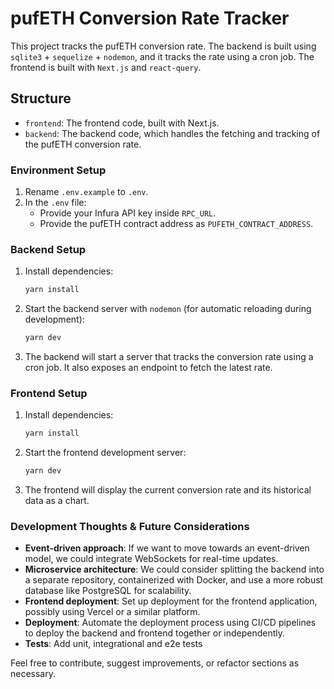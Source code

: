 # pufETH Conversion Rate Tracker

This project tracks the pufETH conversion rate. The backend is built using `sqlite3` + `sequelize` + `nodemon`, and it tracks the rate using a cron job. The frontend is built with `Next.js` and `react-query`.

## Structure

- `frontend`: The frontend code, built with Next.js.
- `backend`: The backend code, which handles the fetching and tracking of the pufETH conversion rate.

### Environment Setup

1. Rename `.env.example` to `.env`.
2. In the `.env` file:
   - Provide your Infura API key inside `RPC_URL`.
   - Provide the pufETH contract address as `PUFETH_CONTRACT_ADDRESS`.

### Backend Setup

1. Install dependencies:

   ```bash
   yarn install
   ```

2. Start the backend server with `nodemon` (for automatic reloading during development):

   ```bash
   yarn dev
   ```

3. The backend will start a server that tracks the conversion rate using a cron job. It also exposes an endpoint to fetch the latest rate.

### Frontend Setup

1. Install dependencies:

   ```bash
   yarn install
   ```

2. Start the frontend development server:

   ```bash
   yarn dev
   ```

3. The frontend will display the current conversion rate and its historical data as a chart.

### Development Thoughts & Future Considerations

- **Event-driven approach**: If we want to move towards an event-driven model, we could integrate WebSockets for real-time updates.
- **Microservice architecture**: We could consider splitting the backend into a separate repository, containerized with Docker, and use a more robust database like PostgreSQL for scalability.
- **Frontend deployment**: Set up deployment for the frontend application, possibly using Vercel or a similar platform.
- **Deployment**: Automate the deployment process using CI/CD pipelines to deploy the backend and frontend together or independently.
- **Tests**: Add unit, integrational and e2e tests

Feel free to contribute, suggest improvements, or refactor sections as necessary.
